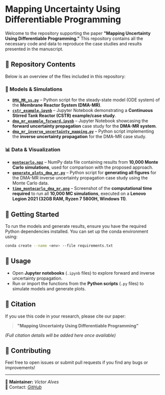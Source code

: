 # Mapping Uncertainty Using Differentiable Programming

Welcome to the repository supporting the paper **"Mapping Uncertainty Using Differentiable Programming."** This repository contains all the necessary code and data to reproduce the case studies and results presented in the manuscript.

## 📂 Repository Contents

Below is an overview of the files included in this repository:

### 🔹 Models & Simulations
- **[`DMA_MR_ss.py`](DMA_MR_ss.py)** – Python script for the steady-state model (ODE system) of the **Membrane Reactor System (DMA-MR)**.
- **[`cstr_example.ipynb`](cstr_example.ipynb)** – Jupyter Notebook demonstrating a **Continuous Stirred Tank Reactor (CSTR) example/case study**.
- **[`dma_mr_example_forward.ipynb`](dma_mr_example_forward.ipynb)** – Jupyter Notebook showcasing the **forward uncertainty propagation** case study for the **DMA-MR system**.
- **[`dma_mr_inverse_uncertainty_mapping.py`](dma_mr_inverse_uncertainty_mapping.py)** – Python script implementing the **inverse uncertainty propagation** for the DMA-MR case study.

### 📊 Data & Visualization
- **[`montecarlo.npz`](montecarlo.npz)** – NumPy data file containing results from **10,000 Monte Carlo simulations**, used for comparison with the proposed approach.
- **[`generate_plots_dma_mr.py`](generate_plots_dma_mr.py)** – Python script for **generating all figures** for the DMA-MR inverse uncertainty propagation case study using the Monte Carlo data.
- **[`time_montecarlo_dma_mr.png`](time_montecarlo_dma_mr.png)** – Screenshot of the **computational time required** to run all **10,000 MC simulations**, executed on a **Lenovo Legion 2021 (32GB RAM, Ryzen 7 5800H, Windows 11)**.

## 🔧 Getting Started
To run the models and generate results, ensure you have the required Python dependencies installed. You can set up the conda environment using:

```sh
conda create --name <env> --file requirements.txt
```


## 📜 Usage
- Open **Jupyter notebooks** (`.ipynb` files) to explore forward and inverse uncertainty propagation.
- Run or import the functions from the **Python scripts** (`.py` files) to simulate models and generate plots.

## 📖 Citation
If you use this code in your research, please cite our paper:
> **"Mapping Uncertainty Using Differentiable Programming"**

*(Full citation details will be added here once available)*

## 🤝 Contributing
Feel free to open issues or submit pull requests if you find any bugs or improvements!

---
📌 **Maintainer:** *Victor Alves*  
📧 Contact: *[GitHub](https://github.com/victoraalves)*
